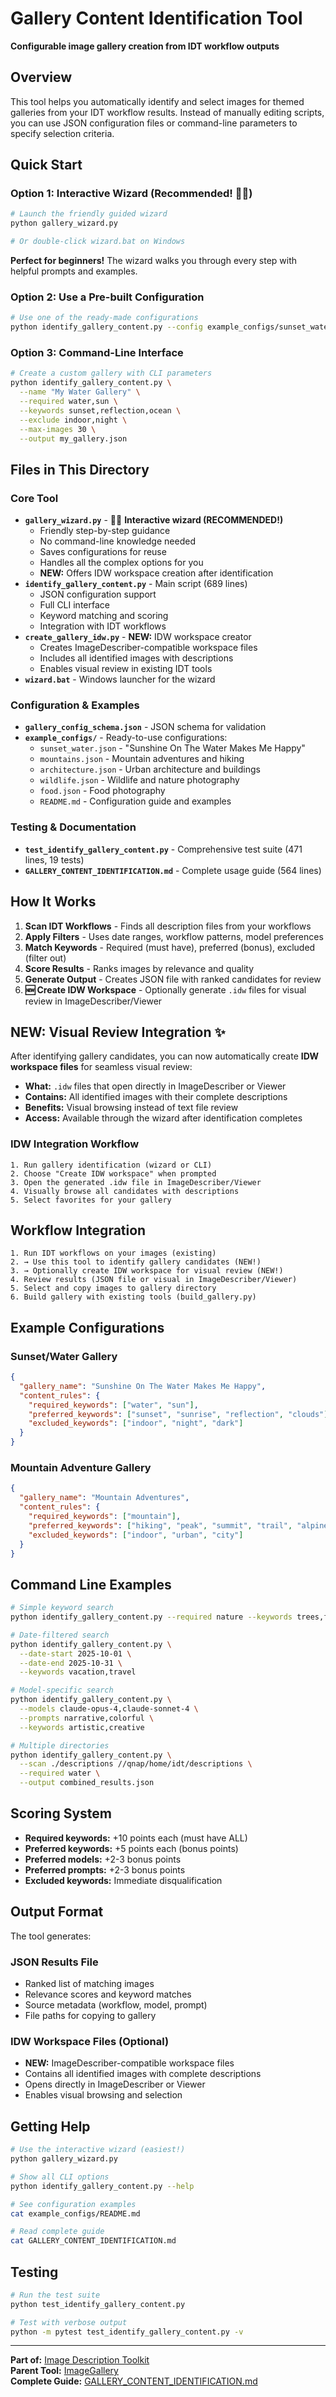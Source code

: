 # Gallery Content Identification Tool

**Configurable image gallery creation from IDT workflow outputs**

## Overview

This tool helps you automatically identify and select images for themed galleries from your IDT workflow results. Instead of manually editing scripts, you can use JSON configuration files or command-line parameters to specify selection criteria.

## Quick Start

### Option 1: Interactive Wizard (Recommended! 🧙‍♂️)
```bash
# Launch the friendly guided wizard
python gallery_wizard.py

# Or double-click wizard.bat on Windows
```
**Perfect for beginners!** The wizard walks you through every step with helpful prompts and examples.

### Option 2: Use a Pre-built Configuration
```bash
# Use one of the ready-made configurations
python identify_gallery_content.py --config example_configs/sunset_water.json
```

### Option 3: Command-Line Interface
```bash
# Create a custom gallery with CLI parameters
python identify_gallery_content.py \
  --name "My Water Gallery" \
  --required water,sun \
  --keywords sunset,reflection,ocean \
  --exclude indoor,night \
  --max-images 30 \
  --output my_gallery.json
```

## Files in This Directory

### Core Tool
- **`gallery_wizard.py`** - 🧙‍♂️ **Interactive wizard (RECOMMENDED!)**
  - Friendly step-by-step guidance
  - No command-line knowledge needed
  - Saves configurations for reuse
  - Handles all the complex options for you
  - **NEW:** Offers IDW workspace creation after identification
- **`identify_gallery_content.py`** - Main script (689 lines)
  - JSON configuration support
  - Full CLI interface
  - Keyword matching and scoring
  - Integration with IDT workflows
- **`create_gallery_idw.py`** - **NEW:** IDW workspace creator
  - Creates ImageDescriber-compatible workspace files
  - Includes all identified images with descriptions
  - Enables visual review in existing IDT tools
- **`wizard.bat`** - Windows launcher for the wizard

### Configuration & Examples
- **`gallery_config_schema.json`** - JSON schema for validation
- **`example_configs/`** - Ready-to-use configurations:
  - `sunset_water.json` - "Sunshine On The Water Makes Me Happy"
  - `mountains.json` - Mountain adventures and hiking
  - `architecture.json` - Urban architecture and buildings
  - `wildlife.json` - Wildlife and nature photography
  - `food.json` - Food photography
  - `README.md` - Configuration guide and examples

### Testing & Documentation
- **`test_identify_gallery_content.py`** - Comprehensive test suite (471 lines, 19 tests)
- **`GALLERY_CONTENT_IDENTIFICATION.md`** - Complete usage guide (564 lines)

## How It Works

1. **Scan IDT Workflows** - Finds all description files from your workflows
2. **Apply Filters** - Uses date ranges, workflow patterns, model preferences
3. **Match Keywords** - Required (must have), preferred (bonus), excluded (filter out)
4. **Score Results** - Ranks images by relevance and quality
5. **Generate Output** - Creates JSON file with ranked candidates for review
6. **🆕 Create IDW Workspace** - Optionally generate `.idw` files for visual review in ImageDescriber/Viewer

## NEW: Visual Review Integration ✨

After identifying gallery candidates, you can now automatically create **IDW workspace files** for seamless visual review:

- **What:** `.idw` files that open directly in ImageDescriber or Viewer
- **Contains:** All identified images with their complete descriptions
- **Benefits:** Visual browsing instead of text file review
- **Access:** Available through the wizard after identification completes

### IDW Integration Workflow
```
1. Run gallery identification (wizard or CLI)
2. Choose "Create IDW workspace" when prompted
3. Open the generated .idw file in ImageDescriber/Viewer
4. Visually browse all candidates with descriptions
5. Select favorites for your gallery
```

## Workflow Integration

```
1. Run IDT workflows on your images (existing)
2. → Use this tool to identify gallery candidates (NEW!)
3. → Optionally create IDW workspace for visual review (NEW!)
4. Review results (JSON file or visual in ImageDescriber/Viewer)
5. Select and copy images to gallery directory
6. Build gallery with existing tools (build_gallery.py)
```

## Example Configurations

### Sunset/Water Gallery
```json
{
  "gallery_name": "Sunshine On The Water Makes Me Happy",
  "content_rules": {
    "required_keywords": ["water", "sun"],
    "preferred_keywords": ["sunset", "sunrise", "reflection", "clouds"],
    "excluded_keywords": ["indoor", "night", "dark"]
  }
}
```

### Mountain Adventure Gallery
```json
{
  "gallery_name": "Mountain Adventures", 
  "content_rules": {
    "required_keywords": ["mountain"],
    "preferred_keywords": ["hiking", "peak", "summit", "trail", "alpine"],
    "excluded_keywords": ["indoor", "urban", "city"]
  }
}
```

## Command Line Examples

```bash
# Simple keyword search
python identify_gallery_content.py --required nature --keywords trees,forest

# Date-filtered search
python identify_gallery_content.py \
  --date-start 2025-10-01 \
  --date-end 2025-10-31 \
  --keywords vacation,travel

# Model-specific search
python identify_gallery_content.py \
  --models claude-opus-4,claude-sonnet-4 \
  --prompts narrative,colorful \
  --keywords artistic,creative

# Multiple directories
python identify_gallery_content.py \
  --scan ./descriptions //qnap/home/idt/descriptions \
  --required water \
  --output combined_results.json
```

## Scoring System

- **Required keywords:** +10 points each (must have ALL)
- **Preferred keywords:** +5 points each (bonus points)
- **Preferred models:** +2-3 bonus points
- **Preferred prompts:** +2-3 bonus points
- **Excluded keywords:** Immediate disqualification

## Output Format

The tool generates:

### JSON Results File
- Ranked list of matching images
- Relevance scores and keyword matches
- Source metadata (workflow, model, prompt)
- File paths for copying to gallery

### IDW Workspace Files (Optional)
- **NEW:** ImageDescriber-compatible workspace files
- Contains all identified images with complete descriptions
- Opens directly in ImageDescriber or Viewer
- Enables visual browsing and selection

## Getting Help

```bash
# Use the interactive wizard (easiest!)
python gallery_wizard.py

# Show all CLI options
python identify_gallery_content.py --help

# See configuration examples
cat example_configs/README.md

# Read complete guide
cat GALLERY_CONTENT_IDENTIFICATION.md
```

## Testing

```bash
# Run the test suite
python test_identify_gallery_content.py

# Test with verbose output
python -m pytest test_identify_gallery_content.py -v
```

---

**Part of:** [Image Description Toolkit](../../../README.md)  
**Parent Tool:** [ImageGallery](../../README.md)  
**Complete Guide:** [GALLERY_CONTENT_IDENTIFICATION.md](GALLERY_CONTENT_IDENTIFICATION.md)